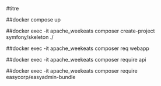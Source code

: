 #titre 

##docker compose up 

##docker exec -it apache_weekeats composer create-project symfony/skeleton ./

##docker exec -it apache_weekeats composer req webapp

##docker exec -it apache_weekeats composer require api

##docker exec -it apache_weekeats composer require easycorp/easyadmin-bundle